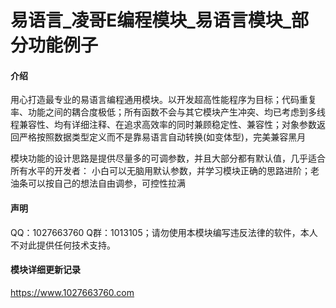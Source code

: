 # 易语言_凌哥E编程模块_易语言模块_部分功能例子

#### 介绍
用心打造最专业的易语言编程通用模块。以开发超高性能程序为目标；代码重复率、功能之间的耦合度极低；所有函数不会与其它模块产生冲突、均已考虑到多线程兼容性、均有详细注释、在追求高效率的同时兼顾稳定性、兼容性；对象参数返回严格按照数据类型定义而不是靠易语言自动转换(如变体型)，完美兼容黑月

模块功能的设计思路是提供尽量多的可调参数，并且大部分都有默认值，几乎适合所有水平的开发者：
小白可以无脑用默认参数，并学习模块正确的思路进阶；老油条可以按自己的想法自由调参，可控性拉满
#### 声明
QQ：1027663760 Q群：1013105；请勿使用本模块编写违反法律的软件，本人不对此提供任何技术支持。
#### 模块详细更新记录
https://www.1027663760.com